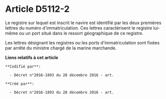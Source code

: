# Article D5112-2

Le registre sur lequel est inscrit le navire est identifié par les deux premières lettres du numéro d'immatriculation. Ces
lettres caractérisent le registre lui-même ou un port situé dans le ressort géographique de ce registre.

Les lettres désignant les registres ou les ports d'immatriculation sont fixées par arrêté du ministre chargé de la marine
marchande.

**Liens relatifs à cet article**

	**Codifié par**:

	  - Décret n°2016-1893 du 28 décembre 2016 - art.

	**Créé par**:

	  - Décret n°2016-1893 du 28 décembre 2016 - art.
